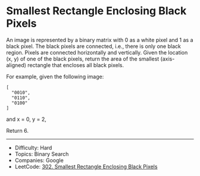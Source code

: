 # Smallest Rectangle Enclosing Black Pixels

An image is represented by a binary matrix with 0 as a white pixel and 1 as a black pixel. The black pixels are connected, i.e., there is only one black region. Pixels are connected horizontally and vertically. Given the location (x, y) of one of the black pixels, return the area of the smallest (axis-aligned) rectangle that encloses all black pixels.

For example, given the following image:
```
[
  "0010",
  "0110",
  "0100"
]
```
and x = 0, y = 2,

Return 6.

---

* Difficulty: Hard
* Topics: Binary Search
* Companies: Google
* LeetCode: [302. Smallest Rectangle Enclosing Black Pixels](https://leetcode.com/problems/smallest-rectangle-enclosing-black-pixels/description/)
